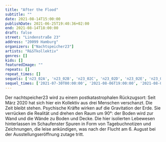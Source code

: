 ```yaml
---
title: "After the Flood"
subtitle: ""
date: 2021-08-14T15:00:00
publishDate: 2021-06-25T19:40:36+02:00
end: 2021-08-14T18:00:00
draft: false
street: "Lindenstraße 23"
address: "20099 Hamburg"
organizers: ["Nachtspeicher23"]
artists: "R&STkollektiv"
genres: []
kids: []
featuredImage: ""
repeats: []
repeat_times: []
sequels: ['n23_02A', 'n23_02B', 'n23_02C', 'n23_02D', 'n23_02E', 'n23_02G', 'n23_02H']
sequel_times: ['2021-07-30T00:00:00', '2021-08-06T19:00:00', '2021-08-07T15:00:00', '2021-08-10T19:00:00', '2021-08-13T19:00:00', '2021-08-17T19:00:00', '2021-08-20T19:00:00']
---
```


Der nachtspeicher23 wird zu einem postkatastrophalen Rückzugsort: Seit März 2020 hat sich hier ein Kollektiv aus drei Menschen verschanzt. Die Zeit bleibt stehen. Psychische Kräfte wirken auf die Gravitation der Erde. Sie verrücken die Realität und drehen den Raum um 90°: der Boden wird zur Wand und die Wände zu Boden und Decke. Die hier isolierten Lebewesen hinterlassen im Schaufenster Spuren in Form von Tagebuchnotizen und Zeichnungen, die leise ankündigen, was nach der Flucht am 6. August bei der Ausstellungseröffnung zutage tritt. 

